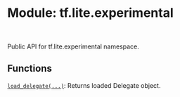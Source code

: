 <div itemscope itemtype="http://developers.google.com/ReferenceObject">
<meta itemprop="name" content="tf.lite.experimental" />
<meta itemprop="path" content="Stable" />
</div>

# Module: tf.lite.experimental


<table class="tfo-notebook-buttons tfo-api" align="left">
</table>



Public API for tf.lite.experimental namespace.



## Functions

[`load_delegate(...)`](../../tf/lite/experimental/load_delegate.md): Returns loaded Delegate object.

